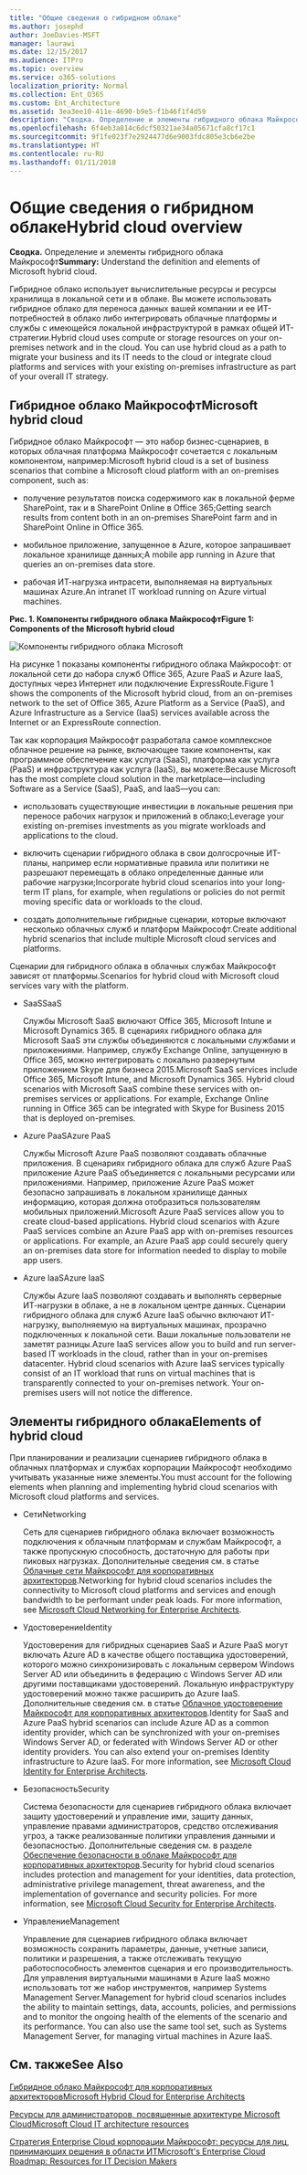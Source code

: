 ```yaml
---
title: "Общие сведения о гибридном облаке"
ms.author: josephd
author: JoeDavies-MSFT
manager: laurawi
ms.date: 12/15/2017
ms.audience: ITPro
ms.topic: overview
ms.service: o365-solutions
localization_priority: Normal
ms.collection: Ent_O365
ms.custom: Ent_Architecture
ms.assetid: 3ea3ee10-411e-4690-b9e5-f1b46f1f4d59
description: "Сводка. Определение и элементы гибридного облака Майкрософт"
ms.openlocfilehash: 6f4eb3a814c6dcf50321ae34a05671cfa8cf17c1
ms.sourcegitcommit: 9f1fe023f7e2924477d6e9003fdc805e3cb6e2be
ms.translationtype: HT
ms.contentlocale: ru-RU
ms.lasthandoff: 01/11/2018
---
```

# <a name="hybrid-cloud-overview"></a><span data-ttu-id="382af-103">Общие сведения о гибридном облаке</span><span class="sxs-lookup"><span data-stu-id="382af-103">Hybrid cloud overview</span></span>

 <span data-ttu-id="382af-104">**Сводка.** Определение и элементы гибридного облака Майкрософт</span><span class="sxs-lookup"><span data-stu-id="382af-104">**Summary:** Understand the definition and elements of Microsoft hybrid cloud.</span></span>
  
<span data-ttu-id="382af-p101">Гибридное облако использует вычислительные ресурсы и ресурсы хранилища в локальной сети и в облаке. Вы можете использовать гибридное облако для переноса данных вашей компании и ее ИТ-потребностей в облако либо интегрировать облачные платформы и службы с имеющейся локальной инфраструктурой в рамках общей ИТ-стратегии.</span><span class="sxs-lookup"><span data-stu-id="382af-p101">Hybrid cloud uses compute or storage resources on your on-premises network and in the cloud. You can use hybrid cloud as a path to migrate your business and its IT needs to the cloud or integrate cloud platforms and services with your existing on-premises infrastructure as part of your overall IT strategy.</span></span>
  
## <a name="microsoft-hybrid-cloud"></a><span data-ttu-id="382af-107">Гибридное облако Майкрософт</span><span class="sxs-lookup"><span data-stu-id="382af-107">Microsoft hybrid cloud</span></span>

<span data-ttu-id="382af-108">Гибридное облако Майкрософт — это набор бизнес-сценариев, в которых облачная платформа Майкрософт сочетается с локальным компонентом, например:</span><span class="sxs-lookup"><span data-stu-id="382af-108">Microsoft hybrid cloud is a set of business scenarios that combine a Microsoft cloud platform with an on-premises component, such as:</span></span> 
  
- <span data-ttu-id="382af-109">получение результатов поиска содержимого как в локальной ферме SharePoint, так и в SharePoint Online в Office 365;</span><span class="sxs-lookup"><span data-stu-id="382af-109">Getting search results from content both in an on-premises SharePoint farm and in SharePoint Online in Office 365.</span></span>
    
- <span data-ttu-id="382af-110">мобильное приложение, запущенное в Azure, которое запрашивает локальное хранилище данных;</span><span class="sxs-lookup"><span data-stu-id="382af-110">A mobile app running in Azure that queries an on-premises data store.</span></span>
    
- <span data-ttu-id="382af-111">рабочая ИТ-нагрузка интрасети, выполняемая на виртуальных машинах Azure.</span><span class="sxs-lookup"><span data-stu-id="382af-111">An intranet IT workload running on Azure virtual machines.</span></span>
    
<span data-ttu-id="382af-112">**Рис. 1. Компоненты гибридного облака Майкрософт**</span><span class="sxs-lookup"><span data-stu-id="382af-112">**Figure 1: Components of the Microsoft hybrid cloud**</span></span>

![Компоненты гибридного облака Microsoft](images/Hybrid_Poster/MS_Hybrid_Cloud.png)
  
<span data-ttu-id="382af-114">На рисунке 1 показаны компоненты гибридного облака Майкрософт: от локальной сети до набора служб Office 365, Azure PaaS и Azure IaaS, доступных через Интернет или подключение ExpressRoute.</span><span class="sxs-lookup"><span data-stu-id="382af-114">Figure 1 shows the components of the Microsoft hybrid cloud, from an on-premises network to the set of Office 365, Azure Platform as a Service (PaaS), and Azure Infrastructure as a Service (IaaS) services available across the Internet or an ExpressRoute connection.</span></span>
  
<span data-ttu-id="382af-115">Так как корпорация Майкрософт разработала самое комплексное облачное решение на рынке, включающее такие компоненты, как программное обеспечение как услуга (SaaS), платформа как услуга (PaaS) и инфраструктура как услуга (IaaS), вы можете:</span><span class="sxs-lookup"><span data-stu-id="382af-115">Because Microsoft has the most complete cloud solution in the marketplace—including Software as a Service (SaaS), PaaS, and IaaS—you can:</span></span>
  
- <span data-ttu-id="382af-116">использовать существующие инвестиции в локальные решения при переносе рабочих нагрузок и приложений в облако;</span><span class="sxs-lookup"><span data-stu-id="382af-116">Leverage your existing on-premises investments as you migrate workloads and applications to the cloud.</span></span>
    
- <span data-ttu-id="382af-117">включить сценарии гибридного облака в свои долгосрочные ИТ-планы, например если нормативные правила или политики не разрешают перемещать в облако определенные данные или рабочие нагрузки;</span><span class="sxs-lookup"><span data-stu-id="382af-117">Incorporate hybrid cloud scenarios into your long-term IT plans, for example, when regulations or policies do not permit moving specific data or workloads to the cloud.</span></span>
    
- <span data-ttu-id="382af-118">создать дополнительные гибридные сценарии, которые включают несколько облачных служб и платформ Майкрософт.</span><span class="sxs-lookup"><span data-stu-id="382af-118">Create additional hybrid scenarios that include multiple Microsoft cloud services and platforms.</span></span>
    
<span data-ttu-id="382af-119">Сценарии для гибридного облака в облачных службах Майкрософт зависят от платформы.</span><span class="sxs-lookup"><span data-stu-id="382af-119">Scenarios for hybrid cloud with Microsoft cloud services vary with the platform.</span></span>
  
- <span data-ttu-id="382af-120">SaaS</span><span class="sxs-lookup"><span data-stu-id="382af-120">SaaS</span></span>
    
    <span data-ttu-id="382af-p102">Службы Microsoft SaaS включают Office 365, Microsoft Intune и Microsoft Dynamics 365. В сценариях гибридного облака для Microsoft SaaS эти службы объединяются с локальными службами и приложениями. Например, службу Exchange Online, запущенную в Office 365, можно интегрировать с локально развернутым приложением Skype для бизнеса 2015.</span><span class="sxs-lookup"><span data-stu-id="382af-p102">Microsoft SaaS services include Office 365, Microsoft Intune, and Microsoft Dynamics 365. Hybrid cloud scenarios with Microsoft SaaS combine these services with on-premises services or applications. For example, Exchange Online running in Office 365 can be integrated with Skype for Business 2015 that is deployed on-premises.</span></span>
    
- <span data-ttu-id="382af-124">Azure PaaS</span><span class="sxs-lookup"><span data-stu-id="382af-124">Azure PaaS</span></span>
    
    <span data-ttu-id="382af-p103">Службы Microsoft Azure PaaS позволяют создавать облачные приложения. В сценариях гибридного облака для служб Azure PaaS приложение Azure PaaS объединяется с локальными ресурсами или приложениями. Например, приложение Azure PaaS может безопасно запрашивать в локальном хранилище данных информацию, которая должна отобразиться пользователям мобильных приложений.</span><span class="sxs-lookup"><span data-stu-id="382af-p103">Microsoft Azure PaaS services allow you to create cloud-based applications. Hybrid cloud scenarios with Azure PaaS services combine an Azure PaaS app with on-premises resources or applications. For example, an Azure PaaS app could securely query an on-premises data store for information needed to display to mobile app users.</span></span>
    
- <span data-ttu-id="382af-128">Azure IaaS</span><span class="sxs-lookup"><span data-stu-id="382af-128">Azure IaaS</span></span>
    
    <span data-ttu-id="382af-p104">Службы Azure IaaS позволяют создавать и выполнять серверные ИТ-нагрузки в облаке, а не в локальном центре данных. Сценарии гибридного облака для служб Azure IaaS обычно включают ИТ-нагрузку, выполняемую на виртуальных машинах, прозрачно подключенных к локальной сети. Ваши локальные пользователи не заметят разницы.</span><span class="sxs-lookup"><span data-stu-id="382af-p104">Azure IaaS services allow you to build and run server-based IT workloads in the cloud, rather than in your on-premises datacenter. Hybrid cloud scenarios with Azure IaaS services typically consist of an IT workload that runs on virtual machines that is transparently connected to your on-premises network. Your on-premises users will not notice the difference.</span></span>
    
## <a name="elements-of-hybrid-cloud"></a><span data-ttu-id="382af-132">Элементы гибридного облака</span><span class="sxs-lookup"><span data-stu-id="382af-132">Elements of hybrid cloud</span></span>

<span data-ttu-id="382af-133">При планировании и реализации сценариев гибридного облака в облачных платформах и службах корпорации Майкрософт необходимо учитывать указанные ниже элементы.</span><span class="sxs-lookup"><span data-stu-id="382af-133">You must account for the following elements when planning and implementing hybrid cloud scenarios with Microsoft cloud platforms and services.</span></span>
  
- <span data-ttu-id="382af-134">Сети</span><span class="sxs-lookup"><span data-stu-id="382af-134">Networking</span></span>
    
    <span data-ttu-id="382af-p105">Сеть для сценариев гибридного облака включает возможность подключения к облачным платформам и службам Майкрософт, а также пропускную способность, достаточную для работы при пиковых нагрузках. Дополнительные сведения см. в статье [Облачные сети Майкрософт для корпоративных архитекторов](microsoft-cloud-networking-for-enterprise-architects.md).</span><span class="sxs-lookup"><span data-stu-id="382af-p105">Networking for hybrid cloud scenarios includes the connectivity to Microsoft cloud platforms and services and enough bandwidth to be performant under peak loads. For more information, see [Microsoft Cloud Networking for Enterprise Architects](microsoft-cloud-networking-for-enterprise-architects.md).</span></span>
    
- <span data-ttu-id="382af-137">Удостоверение</span><span class="sxs-lookup"><span data-stu-id="382af-137">Identity</span></span>
    
    <span data-ttu-id="382af-p106">Удостоверения для гибридных сценариев SaaS и Azure PaaS могут включать Azure AD в качестве общего поставщика удостоверений, которого можно синхронизировать с локальным сервером Windows Server AD или объединить в федерацию с Windows Server AD или другими поставщиками удостоверений. Локальную инфраструктуру удостоверений можно также расширить до Azure IaaS. Дополнительные сведения см. в статье [Облачное удостоверение Майкрософт для корпоративных архитекторов](microsoft-cloud-identity-for-enterprise-architects.md).</span><span class="sxs-lookup"><span data-stu-id="382af-p106">Identity for SaaS and Azure PaaS hybrid scenarios can include Azure AD as a common identity provider, which can be synchronized with your on-premises Windows Server AD, or federated with Windows Server AD or other identity providers. You can also extend your on-premises Identity infrastructure to Azure IaaS. For more information, see [Microsoft Cloud Identity for Enterprise Architects](microsoft-cloud-identity-for-enterprise-architects.md).</span></span>
    
- <span data-ttu-id="382af-141">Безопасность</span><span class="sxs-lookup"><span data-stu-id="382af-141">Security</span></span>
    
    <span data-ttu-id="382af-p107">Система безопасности для сценариев гибридного облака включает защиту удостоверений и управление ими, защиту данных, управление правами администраторов, средство отслеживания угроз, а также реализованные политики управления данными и безопасностью. Дополнительные сведения см. в разделе [Обеспечение безопасности в облаке Майкрософт для корпоративных архитекторов](https://technet.microsoft.com/library/dn919927.aspx#security).</span><span class="sxs-lookup"><span data-stu-id="382af-p107">Security for hybrid cloud scenarios includes protection and management for your identities, data protection, administrative privilege management, threat awareness, and the implementation of governance and security policies. For more information, see [Microsoft Cloud Security for Enterprise Architects](https://technet.microsoft.com/library/dn919927.aspx#security).</span></span>
    
- <span data-ttu-id="382af-144">Управление</span><span class="sxs-lookup"><span data-stu-id="382af-144">Management</span></span>
    
    <span data-ttu-id="382af-p108">Управление для сценариев гибридного облака включает возможность сохранить параметры, данные, учетные записи, политики и разрешения, а также отслеживать текущую работоспособность элементов сценария и его производительность. Для управления виртуальными машинами в Azure IaaS можно использовать тот же набор инструментов, например Systems Management Server.</span><span class="sxs-lookup"><span data-stu-id="382af-p108">Management for hybrid cloud scenarios includes the ability to maintain settings, data, accounts, policies, and permissions and to monitor the ongoing health of the elements of the scenario and its performance. You can also use the same tool set, such as Systems Management Server, for managing virtual machines in Azure IaaS.</span></span>
    
## <a name="see-also"></a><span data-ttu-id="382af-147">См. также</span><span class="sxs-lookup"><span data-stu-id="382af-147">See Also</span></span>

[<span data-ttu-id="382af-148">Гибридное облако Майкрософт для корпоративных архитекторов</span><span class="sxs-lookup"><span data-stu-id="382af-148">Microsoft Hybrid Cloud for Enterprise Architects</span></span>](microsoft-hybrid-cloud-for-enterprise-architects.md)
  
[<span data-ttu-id="382af-149">Ресурсы для администраторов, посвященные архитектуре Microsoft Cloud</span><span class="sxs-lookup"><span data-stu-id="382af-149">Microsoft Cloud IT architecture resources</span></span>](microsoft-cloud-it-architecture-resources.md)

<span data-ttu-id="382af-150">[Стратегия Enterprise Cloud корпорации Майкрософт: ресурсы для лиц, принимающих решения в области ИТ](https://sway.com/FJ2xsyWtkJc2taRD)</span><span class="sxs-lookup"><span data-stu-id="382af-150">[Microsoft's Enterprise Cloud Roadmap: Resources for IT Decision Makers](https://sway.com/FJ2xsyWtkJc2taRD)</span></span>
 


